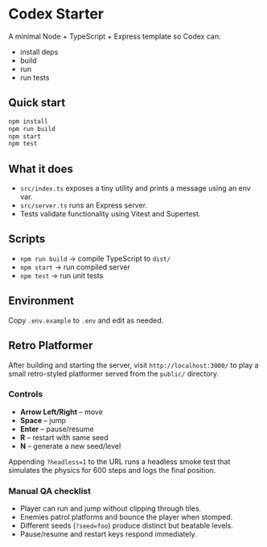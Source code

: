 # Codex Starter

A minimal Node + TypeScript + Express template so Codex can:
- install deps
- build
- run
- run tests

## Quick start
```bash
npm install
npm run build
npm start
npm test
```

## What it does
- `src/index.ts` exposes a tiny utility and prints a message using an env var.
- `src/server.ts` runs an Express server.
- Tests validate functionality using Vitest and Supertest.

## Scripts
- `npm run build` → compile TypeScript to `dist/`
- `npm start` → run compiled server
- `npm test` → run unit tests

## Environment
Copy `.env.example` to `.env` and edit as needed.

## Retro Platformer
After building and starting the server, visit `http://localhost:3000/` to play a small retro-styled platformer served from the `public/` directory.

### Controls
- **Arrow Left/Right** – move
- **Space** – jump
- **Enter** – pause/resume
- **R** – restart with same seed
- **N** – generate a new seed/level

Appending `?headless=1` to the URL runs a headless smoke test that simulates the physics for 600 steps and logs the final position.

### Manual QA checklist
- Player can run and jump without clipping through tiles.
- Enemies patrol platforms and bounce the player when stomped.
- Different seeds (`?seed=foo`) produce distinct but beatable levels.
- Pause/resume and restart keys respond immediately.
